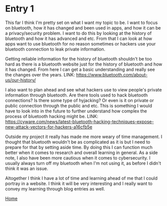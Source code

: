 # Entry 1

This far I think I'm pretty set on what I want my topic to be. I want to focus on bluetooth, how it has changed and been used in
apps, and how it can be a privacy/security problem. I want to do this by looking at the history of bluetooth and how it has
advanced and etc. From that I can look at how apps want to use bluetooth for no reason sometimes or hackers use your bluetooth 
connection to leak private information.

Getting reliable information for the history of bluetooth shouldn't be too hard as there is a bluetooth website just for the history
of bluetooth and how it has changed. From here I can get a basic understanding and really see the changes over the years. 
LINK:
https://www.bluetooth.com/about-us/our-history/

I also want to plan ahead and see what hackers use to view people's private information through bluetooth. Are there tools used to
hack bluetooth connections? Is there some type of hyjacking? Or even is it on private or public connection through the public and
etc. This is something I would have to look into in the future to further understand how complex the process of bluetooth hacking
might be. LINK: https://cyware.com/news/latest-bluetooth-hacking-techniques-expose-new-attack-vectors-for-hackers-a16cfb5e

Outside my project it really has made me more weary of time management. I thought that bluetooth wouldn't be as complicated as it is
but I need to prepare for that by setting aside time. By doing this I can function much better when it comes to research and overall
learning in general. As a side note, I also have been more cautious when it comes to cybersecurity. I usually always turn off my 
bluetooth when I'm not using it, as before I didn't think it was an issue. 

Altogether I think I have a lot of time and learning ahead of me that I could portray in a website. I think it will be very interesting
and I really want to convey my learning through blog entries as well.

[Home](../README.md)
